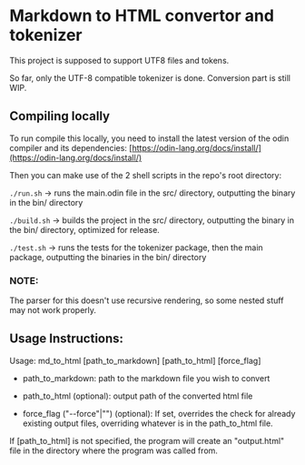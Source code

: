 # Markdown to HTML convertor and tokenizer

This project is supposed to support UTF8 files and tokens.

So far, only the UTF-8 compatible tokenizer is done. Conversion part is still WIP.

## Compiling locally

To run compile this locally, you need to install the latest version of the odin compiler and its dependencies: [https://odin-lang.org/docs/install/](https://odin-lang.org/docs/install/)

Then you can make use of the 2 shell scripts in the repo's root directory:

`./run.sh` -> runs the main.odin file in the src/ directory, outputting the binary in the bin/ directory

`./build.sh` -> builds the project in the src/ directory, outputting the binary in the bin/ directory, optimized for release.

`./test.sh` -> runs the tests for the tokenizer package, then the main package, outputting the binaries in the bin/ directory

### NOTE:

The parser for this doesn't use recursive rendering, so some nested stuff may not work properly.


## Usage Instructions:

Usage: md_to_html [path_to_markdown] [path_to_html] [force_flag]

- path_to_markdown: path to the markdown file you wish to convert

- path_to_html (optional): output path of the converted html file

- force_flag ("--force"|"") (optional): If set, overrides the check for already existing output files, overriding whatever is in the path_to_html file.

If [path_to_html] is not specified, the program will create an "output.html" file in the 
directory where the program was called from.
